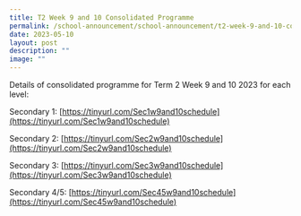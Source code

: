 ```yaml
---
title: T2 Week 9 and 10 Consolidated Programme
permalink: /school-announcement/school-announcement/t2-week-9-and-10-consolidated-programme/
date: 2023-05-10
layout: post
description: ""
image: ""
---
```

Details of consolidated programme for Term 2 Week 9 and 10 2023 for each level:

Secondary 1: [https://tinyurl.com/Sec1w9and10schedule](https://tinyurl.com/Sec1w9and10schedule)

Secondary 2: [https://tinyurl.com/Sec2w9and10schedule](https://tinyurl.com/Sec2w9and10schedule)

Secondary 3: [https://tinyurl.com/Sec3w9and10schedule](https://tinyurl.com/Sec3w9and10schedule)

Secondary 4/5: [https://tinyurl.com/Sec45w9and10schedule](https://tinyurl.com/Sec45w9and10schedule)